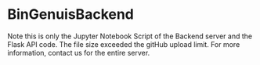 # BinGenuisBackend

Note this is only the Jupyter Notebook Script of the Backend server and the Flask API code. The file size exceeded the gitHub upload limit. For more information, contact us for the entire server.
